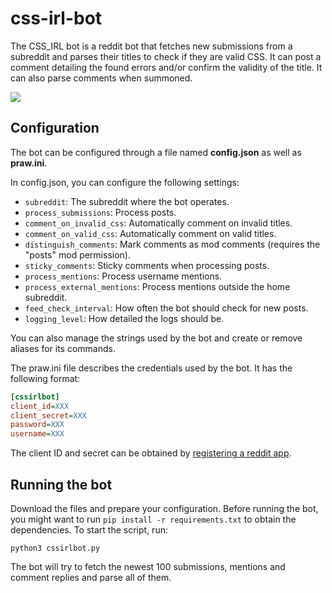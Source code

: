 # css-irl-bot
The CSS_IRL bot is a reddit bot that fetches new submissions from a subreddit and parses their titles to check if they are valid CSS. It can post a comment detailing the found errors and/or confirm the validity of the title. It can also parse comments when summoned.

<img src="https://1mi.pl/~lachcim/html/cssirlbot.png">

## Configuration
The bot can be configured through a file named **config.json** as well as **praw.ini**.

In config.json, you can configure the following settings:

* `subreddit`: The subreddit where the bot operates.
* `process_submissions`: Process posts.
* `comment_on_invalid_css`: Automatically comment on invalid titles.
* `comment_on_valid_css`: Automatically comment on valid titles.
* `distinguish_comments`: Mark comments as mod comments (requires the "posts" mod permission).
* `sticky_comments`: Sticky comments when processing posts.
* `process_mentions`: Process username mentions.
* `process_external_mentions`: Process mentions outside the home subreddit.
* `feed_check_interval`: How often the bot should check for new posts.
* `logging_level`: How detailed the logs should be.

You can also manage the strings used by the bot and create or remove aliases for its commands.

The praw.ini file describes the credentials used by the bot. It has the following format:
```ini
[cssirlbot]
client_id=XXX
client_secret=XXX
password=XXX
username=XXX
```
The client ID and secret can be obtained by [registering a reddit app](https://reddit.com/prefs/apps).

## Running the bot

Download the files and prepare your configuration. Before running the bot, you might want to run `pip install -r requirements.txt` to obtain the dependencies. To start the script, run:

```
python3 cssirlbot.py
```

The bot will try to fetch the newest 100 submissions, mentions and comment replies and parse all of them.
